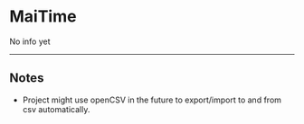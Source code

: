 MaiTime
=====
No info yet

--------------------
Notes
--------------------

 - Project might use openCSV in the future to export/import to and from csv automatically. 